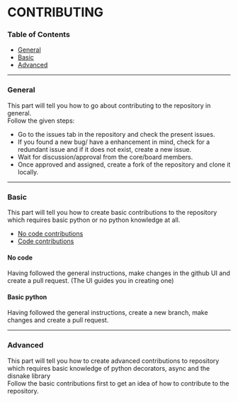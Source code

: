 # CONTRIBUTING

### Table of Contents
- [General](#general)
- [Basic](#basic)
- [Advanced](#advanced)

---

### General

This part will tell you how to go about contributing to the repository in general.  
Follow the given steps:

- Go to the issues tab in the repository and check the present issues.
- If you found a new bug/ have a enhancement in mind, check for a redundant issue and if it does not exist, create a new issue.
- Wait for discussion/approval from the core/board members.
- Once approved and assigned, create a fork of the repository and clone it locally.

---

### Basic

This part will tell you how to create basic contributions to the repository which requires basic python or no python knowledge at all.

- [No code contributions](#no-code)
- [Code contributions](#basic-python)

#### No code

Having followed the general instructions, make changes in the github UI and create a pull request. (The UI guides you in creating one)  


#### Basic python

Having followed the general instructions, create a new branch, make changes and create a pull request.

---

### Advanced

This part will tell you how to create advanced contributions to repository which requires basic knowledge of python decorators, async and the disnake library  
Follow the basic contributions first to get an idea of how to contribute to the repository.

